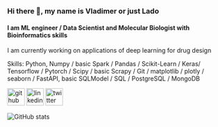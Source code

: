 ### Hi there 👋, my name is Vladimer or just Lado
#### I am ML engineer / Data Scientist and Molecular Biologist with Bioinformatics skills

I am currently working on applications of deep learning for drug design

Skills: Python, Numpy / basic Spark / Pandas / Scikit-Learn / Keras/ Tensorflow / Pytorch / Scipy / basic Scrapy / Git / matplotlib / plotly / seaborn / FastAPI, basic SQLModel / SQL / PostgreSQL / MongoDB


[<img src='https://cdn.jsdelivr.net/npm/simple-icons@3.0.1/icons/github.svg' alt='github' height='40'>](https://github.com/VladimerKhasia)  [<img src='https://cdn.jsdelivr.net/npm/simple-icons@3.0.1/icons/linkedin.svg' alt='linkedin' height='40'>](https://www.linkedin.com/in/vladimer-khasia/)  [<img src='https://cdn.jsdelivr.net/npm/simple-icons@3.0.1/icons/twitter.svg' alt='twitter' height='40'>](https://twitter.com/ladokhasia)  

![GitHub stats](https://github-readme-stats.vercel.app/api?username=VladimerKhasia&show_icons=true)  

<!---
VladimerKhasia/VladimerKhasia is a ✨ special ✨ repository because its `README.md` (this file) appears on your GitHub profile.
You can click the Preview link to take a look at your changes.
--->
<!-- - 👋 Hi, I’m @VladimerKhasia
- 👀 I’m interested in ...
- 🌱 I’m currently learning ...
- 💞️ I’m looking to collaborate on ...
- 📫 How to reach me ... -->
